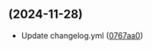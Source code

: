 ##  (2024-11-28)

* Update changelog.yml ([0767aa0](https://github.com/RedonAlla/flexnative/commit/0767aa0))



